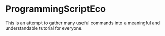 # ProgrammingScriptEco

This is an attempt to gather many useful commands into a meaningful and understandable tutorial for everyone.
